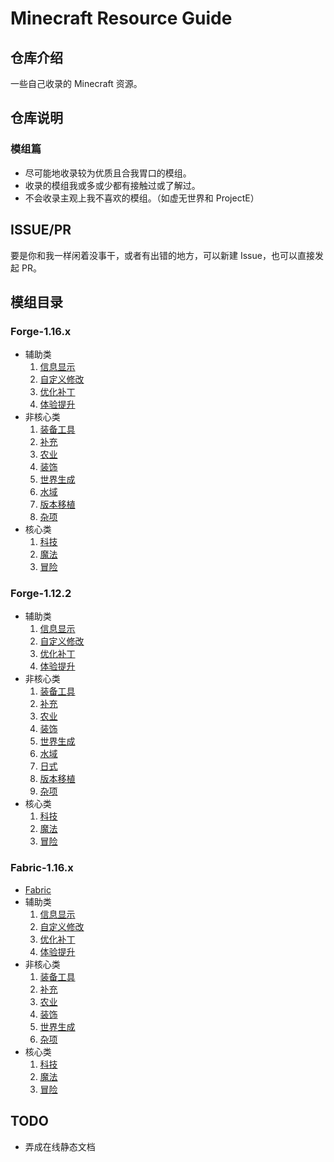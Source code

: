 # Minecraft Resource Guide

## 仓库介绍

一些自己收录的 Minecraft 资源。

## 仓库说明

### 模组篇

- 尽可能地收录较为优质且合我胃口的模组。
- 收录的模组我或多或少都有接触过或了解过。
- 不会收录主观上我不喜欢的模组。（如虚无世界和 ProjectE）

## ISSUE/PR

要是你和我一样闲着没事干，或者有出错的地方，可以新建 Issue，也可以直接发起 PR。

## 模组目录

### Forge-1.16.x

- 辅助类
  1. [信息显示](Mod/Forge/1.16.x/辅助类/1.%20信息显示.md)
  2. [自定义修改](Mod/Forge/1.16.x/辅助类/2.%20自定义修改.md)
  3. [优化补丁](Mod/Forge/1.16.x/辅助类/3.%20优化补丁.md)
  4. [体验提升](Mod/Forge/1.16.x/辅助类/4.%20体验提升.md)
- 非核心类
  1. [装备工具](Mod/Forge/1.16.x/非核心类/1.%20装备工具.md)
  2. [补充](Mod/Forge/1.16.x/非核心类/2.%20补充.md)
  3. [农业](Mod/Forge/1.16.x/非核心类/3.%20农业.md)
  4. [装饰](Mod/Forge/1.16.x/非核心类/4.%20装饰.md)
  5. [世界生成](Mod/Forge/1.16.x/非核心类/5.%20世界生成.md)
  6. [水域](Mod/Forge/1.16.x/非核心类/6.%20水域.md)
  7. [版本移植](Mod/Forge/1.16.x/非核心类/7.%20版本移植.md)
  8. [杂项](Mod/Forge/1.16.x/非核心类/8.%20杂项.md)
- 核心类
  1. [科技](Mod/Forge/1.16.x/核心类/1.%20科技.md)
  2. [魔法](Mod/Forge/1.16.x/核心类/2.%20魔法.md)
  3. [冒险](Mod/Forge/1.16.x/核心类/3.%20冒险.md)

### Forge-1.12.2

- 辅助类
  1. [信息显示](Mod/Forge/1.12.2/辅助类/1.%20信息显示.md)
  2. [自定义修改](Mod/Forge/1.12.2/辅助类/2.%20自定义修改.md)
  3. [优化补丁](Mod/Forge/1.12.2/辅助类/3.%20优化补丁.md)
  4. [体验提升](Mod/Forge/1.12.2/辅助类/4.%20体验提升.md)
- 非核心类
  1. [装备工具](Mod/Forge/1.12.2/非核心类/1.%20装备工具.md)
  2. [补充](Mod/Forge/1.12.2/非核心类/2.%20补充.md)
  3. [农业](Mod/Forge/1.12.2/非核心类/3.%20农业.md)
  4. [装饰](Mod/Forge/1.12.2/非核心类/4.%20装饰.md)
  5. [世界生成](Mod/Forge/1.12.2/非核心类/5.%20世界生成.md)
  6. [水域](Mod/Forge/1.12.2/非核心类/6.%20水域.md)
  7. [日式](Mod/Forge/1.12.2/非核心类/7.%20日式.md)
  8. [版本移植](Mod/Forge/1.12.2/非核心类/8.%20版本移植.md)
  9. [杂项](Mod/Forge/1.12.2/非核心类/9.%20杂项.md)
- 核心类
  1. [科技](Mod/Forge/1.12.2/核心类/1.%20科技.md)
  2. [魔法](Mod/Forge/1.12.2/核心类/2.%20魔法.md)
  3. [冒险](Mod/Forge/1.12.2/核心类/3.%20冒险.md)

### Fabric-1.16.x

- [Fabric](Mod/Fabric/1.16.x/README.md)
- 辅助类
  1. [信息显示](Mod/Fabric/1.16.x/辅助类/1.%20信息显示.md)
  2. [自定义修改](Mod/Fabric/1.16.x/辅助类/2.%20自定义修改.md)
  3. [优化补丁](Mod/Fabric/1.16.x/辅助类/3.%20优化补丁.md)
  4. [体验提升](Mod/Fabric/1.16.x/辅助类/4.%20体验提升.md)
- 非核心类
  1. [装备工具](Mod/Fabric/1.16.x/非核心类/1.%20装备工具.md)
  2. [补充](Mod/Fabric/1.16.x/非核心类/2.%20补充.md)
  3. [农业](Mod/Fabric/1.16.x/非核心类/3.%20农业.md)
  4. [装饰](Mod/Fabric/1.16.x/非核心类/4.%20装饰.md)
  5. [世界生成](Mod/Fabric/1.16.x/非核心类/5.%20世界生成.md)
  6. [杂项](Mod/Fabric/1.16.x/非核心类/6.%20杂项.md)
- 核心类
  1. [科技](Mod/Fabric/1.16.x/核心类/1.%20科技.md)
  2. [魔法](Mod/Fabric/1.16.x/核心类/2.%20魔法.md)
  3. [冒险](Mod/Fabric/1.16.x/核心类/3.%20冒险.md)

## TODO

- 弄成在线静态文档
